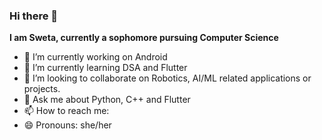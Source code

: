### Hi there 👋


**I am Sweta, currently a sophomore pursuing Computer Science** 


- 🔭 I’m currently working on Android
- 🌱 I’m currently learning DSA and Flutter 
- 👯 I’m looking to collaborate on Robotics, AI/ML related applications or projects.  
- 💬 Ask me about Python, C++ and Flutter 
- 📫 How to reach me: 
- 😄 Pronouns: she/her


